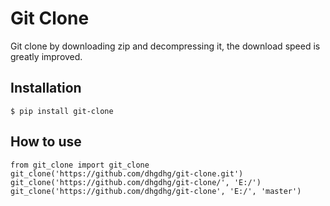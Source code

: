 # Git Clone

Git clone by downloading zip and decompressing it, the download speed is greatly improved.

## Installation
```
$ pip install git-clone
```

## How to use
```
from git_clone import git_clone
git_clone('https://github.com/dhgdhg/git-clone.git')
git_clone('https://github.com/dhgdhg/git-clone/', 'E:/')
git_clone('https://github.com/dhgdhg/git-clone', 'E:/', 'master')
```
